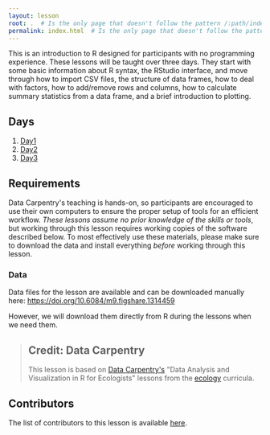 ```yaml
---
layout: lesson
root: .  # Is the only page that doesn't follow the pattern /:path/index.html
permalink: index.html  # Is the only page that doesn't follow the pattern /:path/index.html
---
```



This is an introduction to R designed for participants with no programming
experience. These lessons will be taught over three days. They start with
some basic information about R syntax, the RStudio interface, and move through
how to import CSV files, the structure of data frames, how to deal with factors,
how to add/remove rows and columns, how to calculate summary statistics from a
data frame, and a brief introduction to plotting.

## Days

1. [Day1](_episodes/00-day-1.md)
2. [Day2](_episodes/01-day-2.md)
3. [Day3](_episodes/02-day-3.md)

## Requirements

Data Carpentry's teaching is hands-on, so participants are encouraged to use
their own computers to ensure the proper setup of tools for an efficient
workflow.  *These lessons assume no prior knowledge of the skills or tools*, but
working through this lesson requires working copies of the software described
below.  To most effectively use these materials, please make sure to download
the data and install everything *before* working through this lesson.

### Data

Data files for the lesson are available and can be downloaded manually here: <https://doi.org/10.6084/m9.figshare.1314459>

However, we will download them directly from R during the lessons when we need
them.


> ## Credit: Data Carpentry
> This lesson is based on [Data Carpentry's](https://datacarpentry.org.)
> "Data Analysis and Visualization in R for Ecologists"
> lessons from the [ecology](https://datacarpentry.org/lessons/#ecology-workshop) curricula.


## Contributors
The list of contributors to this lesson is available [here](https://datacarpentry.org/R-ecology-lesson/CITATION).

